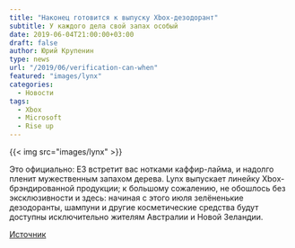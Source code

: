 ```yaml
---
title: "Наконец готовится к выпуску Xbox-дезодорант"
subtitle: У каждого дела свой запах особый
date: 2019-06-04T21:00:00+03:00
draft: false
author: Юрий Крупенин
type: news
url: "/2019/06/verification-can-when"
featured: "images/lynx"
categories:
  - Новости
tags:
  - Xbox
  - Microsoft
  - Rise up
---
```



{{< img src="images/lynx" >}}

Это официально: E3 встретит вас нотками каффир-лайма, и надолго пленит мужественным запахом дерева. Lynx выпускает линейку Xbox-брэндированной продукции; к большому сожалению, не обошлось без эксклюзивности и здесь: начиная с этого июля зелёненькие дезодоранты, шампуни и другие косметические средства будут доступны исключительно жителям Австралии и Новой Зеландии.

[Источник][1]

[1]: https://www.gamespot.com/articles/xbox-deodorant-body-spray-and-shower-gel-are-comin/1100-6467339/
